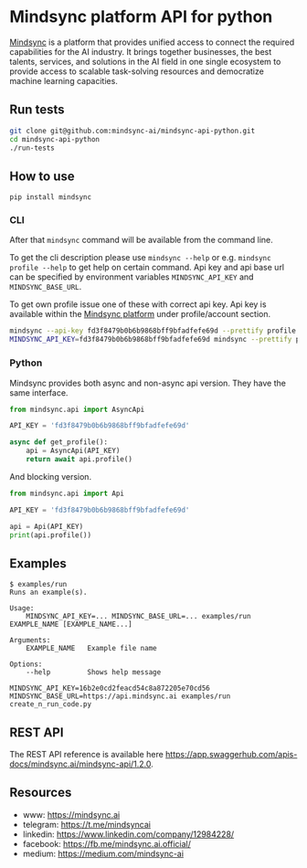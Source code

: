 # Mindsync platform API for python

[Mindsync](https://mindsync.ai) is a platform that provides unified access to connect the required capabilities for the AI industry. It brings together businesses, the best talents, services, and solutions in the AI field in one single ecosystem to provide access to scalable task-solving resources and democratize machine learning capacities.

## Run tests

```bash
git clone git@github.com:mindsync-ai/mindsync-api-python.git
cd mindsync-api-python
./run-tests
```

## How to use

```
pip install mindsync
```

### CLI

After that `mindsync` command will be available from the command line.

To get the cli description please use `mindsync --help` or e.g. `mindsync profile --help` to get help on certain command.
Api key and api base url can be specified by environment variables `MINDSYNC_API_KEY` and `MINDSYNC_BASE_URL`.

To get own profile issue one of these with correct api key. Api key is available within the [Mindsync platform](https://app.mindsync.ai/)
under profile/account section.

```bash
mindsync --api-key fd3f8479b0b6b9868bff9bfadfefe69d --prettify profile
MINDSYNC_API_KEY=fd3f8479b0b6b9868bff9bfadfefe69d mindsync --prettify profile
```

### Python

Mindsync provides both async and non-async api version. They have the same interface.

```python
from mindsync.api import AsyncApi

API_KEY = 'fd3f8479b0b6b9868bff9bfadfefe69d'

async def get_profile():
    api = AsyncApi(API_KEY)
    return await api.profile()
```

And blocking version.

```python
from mindsync.api import Api

API_KEY = 'fd3f8479b0b6b9868bff9bfadfefe69d'

api = Api(API_KEY)
print(api.profile())
```

## Examples
```
$ examples/run 
Runs an example(s).

Usage:
    MINDSYNC_API_KEY=... MINDSYNC_BASE_URL=... examples/run EXAMPLE_NAME [EXAMPLE_NAME...]

Arguments:
    EXAMPLE_NAME   Example file name

Options:
    --help         Shows help message
```

`MINDSYNC_API_KEY=16b2e0cd2feacd54c8a872205e70cd56 MINDSYNC_BASE_URL=https://api.mindsync.ai examples/run create_n_run_code.py`

## REST API

The REST API reference is available here https://app.swaggerhub.com/apis-docs/mindsync.ai/mindsync-api/1.2.0.

## Resources 
- www: https://mindsync.ai
- telegram: https://t.me/mindsyncai
- linkedin: https://www.linkedin.com/company/12984228/
- facebook: https://fb.me/mindsync.ai.official/
- medium: https://medium.com/mindsync-ai
